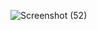![Screenshot (52)](https://user-images.githubusercontent.com/89081126/148506473-444bb388-3872-4c88-9834-93a0e6be7bd7.png)
